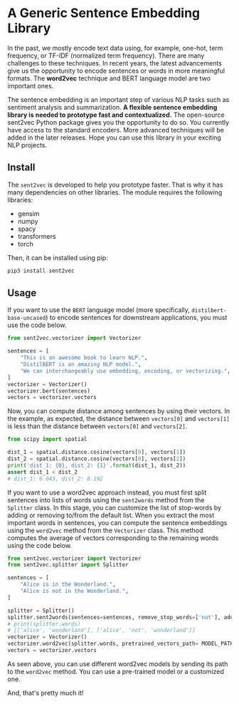 # A Generic Sentence Embedding Library

In the past, we mostly encode text data using, for example, one-hot, term frequency, or TF-IDF (normalized term 
frequency). There are many challenges to these techniques. In recent years, the latest advancements give us the
opportunity to encode sentences or words in more meaningful formats. The **word2vec** technique and BERT language model
are two important ones.

The sentence embedding is an important step of various NLP tasks such as sentiment analysis and summarization. **A 
flexible sentence embedding library is needed to prototype fast and contextualized.** The open-source sent2vec Python 
package gives you the opportunity to do so. You currently have access to the standard encoders. More advanced 
techniques will be added in the later releases. Hope you can use this library in your exciting NLP projects.

## Install
The `sent2vec` is developed to help you prototype faster. That is why it has many dependencies on other libraries. The 
module requires the following libraries:

* gensim  
* numpy
* spacy  
* transformers  
* torch  

Then, it can be installed using pip:
```python
pip3 install sent2vec
```

## Usage
If you want to use the `BERT` language model (more specifically, `distilbert-base-uncased`) to encode sentences for 
downstream applications, you must use the code below. 
```python
from sent2vec.vectorizer import Vectorizer

sentences = [
    "This is an awesome book to learn NLP.",
    "DistilBERT is an amazing NLP model.",
    "We can interchangeably use embedding, encoding, or vectorizing.",
]
vectorizer = Vectorizer()
vectorizer.bert(sentences)
vectors = vectorizer.vectors
```
Now, you can compute distance among sentences by using their vectors. In the example, as expected, the distance between
`vectors[0]` and `vectors[1]` is less than the distance between `vectors[0]` and `vectors[2]`.

```python
from scipy import spatial

dist_1 = spatial.distance.cosine(vectors[0], vectors[1])
dist_2 = spatial.distance.cosine(vectors[0], vectors[2])
print('dist_1: {0}, dist_2: {1}'.format(dist_1, dist_2))
assert dist_1 < dist_2
# dist_1: 0.043, dist_2: 0.192
```

If you want to use a word2vec approach instead, you must first split sentences into lists of words using the 
`sent2words` method from the `Splitter` class. In this stage, you can customize the list of stop-words by adding or 
removing to/from the default list. When you extract the most important words in sentences, you can compute the sentence
embeddings using the `word2vec` method from the `Vectorizer` class. This method computes the average of vectors 
corresponding to the remaining words using the code below. 

```python
from sent2vec.vectorizer import Vectorizer
from sent2vec.splitter import Splitter

sentences = [
    "Alice is in the Wonderland.",
    "Alice is not in the Wonderland.",
]

splitter = Splitter()
splitter.sent2words(sentences=sentences, remove_stop_words=['not'], add_stop_words=[])
# print(splitter.words)
# [['alice', 'wonderland'], ['alice', 'not', 'wonderland']]
vectorizer = Vectorizer()
vectorizer.word2vec(splitter.words, pretrained_vectors_path= MODEL_PATH)
vectors = vectorizer.vectors
```
As seen above, you can use different word2vec models by sending its path to the `word2vec` method. You can use a 
pre-trained model or a customized one.  

And, that's pretty much it!

